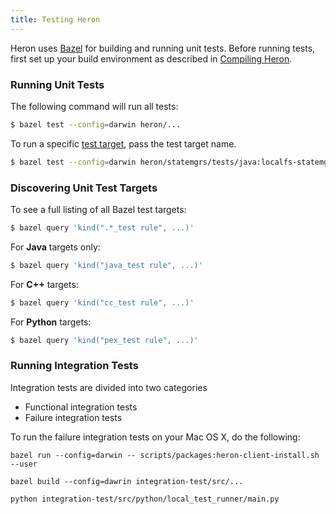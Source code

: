 ```yaml
---
title: Testing Heron
---
```


Heron uses [Bazel](../../developers/compiling#installing-bazel) for building
and running unit tests. Before running tests, first set up your build environment
as described in [Compiling Heron](../../developers/compiling/compiling).

### Running Unit Tests

The following command will run all tests:

```bash
$ bazel test --config=darwin heron/...
```

To run a specific [test
target](http://bazel.io/docs/test-encyclopedia.html), pass the test target name.

```bash
$ bazel test --config=darwin heron/statemgrs/tests/java:localfs-statemgr_unittest
```

### Discovering Unit Test Targets

To see a full listing of all Bazel test targets:

```bash
$ bazel query 'kind(".*_test rule", ...)'
```

For **Java** targets only:

```bash
$ bazel query 'kind("java_test rule", ...)'
```

For **C++** targets:

```bash
$ bazel query 'kind("cc_test rule", ...)'
```

For **Python** targets:

```bash
$ bazel query 'kind("pex_test rule", ...)'
```

### Running Integration Tests

Integration tests are divided into two categories

* Functional integration tests 
* Failure integration tests

To run the failure integration tests on your Mac OS X, do the following:

```
bazel run --config=darwin -- scripts/packages:heron-client-install.sh --user

bazel build --config=dawrin integration-test/src/...

python integration-test/src/python/local_test_runner/main.py
```

